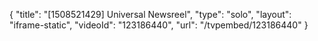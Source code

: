 {
    "title": "[1508521429] Universal Newsreel",
    "type": "solo",
    "layout": "iframe-static",
    "videoId": "123186440",
    "url": "\/tvpembed\/123186440"
}